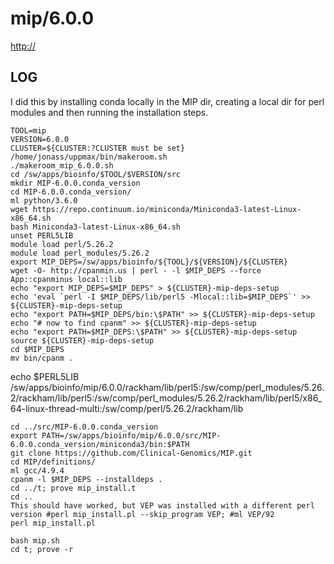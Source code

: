 mip/6.0.0
========================

<http://>

LOG
---

I did this by installing conda locally in the MIP dir, creating a local dir for perl modules and then running the installation steps.

    TOOL=mip
    VERSION=6.0.0
    CLUSTER=${CLUSTER:?CLUSTER must be set}
    /home/jonass/uppmax/bin/makeroom.sh
    ./makeroom_mip_6.0.0.sh
    cd /sw/apps/bioinfo/$TOOL/$VERSION/src
    mkdir MIP-6.0.0.conda_version
    cd MIP-6.0.0.conda_version/
    ml python/3.6.0
    wget https://repo.continuum.io/miniconda/Miniconda3-latest-Linux-x86_64.sh
    bash Miniconda3-latest-Linux-x86_64.sh
    unset PERL5LIB
    module load perl/5.26.2
    module load perl_modules/5.26.2
    export MIP_DEPS=/sw/apps/bioinfo/${TOOL}/${VERSION}/${CLUSTER}
    wget -O- http://cpanmin.us | perl - -l $MIP_DEPS --force App::cpanminus local::lib
    echo "export MIP_DEPS=$MIP_DEPS" > ${CLUSTER}-mip-deps-setup
    echo 'eval `perl -I $MIP_DEPS/lib/perl5 -Mlocal::lib=$MIP_DEPS`' >> ${CLUSTER}-mip-deps-setup
    echo "export PATH=$MIP_DEPS/bin:\$PATH" >> ${CLUSTER}-mip-deps-setup
    echo "# now to find cpanm" >> ${CLUSTER}-mip-deps-setup
    echo "export PATH=$MIP_DEPS:\$PATH" >> ${CLUSTER}-mip-deps-setup
    source ${CLUSTER}-mip-deps-setup
    cd $MIP_DEPS
    mv bin/cpanm .
echo $PERL5LIB
/sw/apps/bioinfo/mip/6.0.0/rackham/lib/perl5:/sw/comp/perl_modules/5.26.2/rackham/lib/perl5:/sw/comp/perl_modules/5.26.2/rackham/lib/perl5/x86_64-linux-thread-multi:/sw/comp/perl/5.26.2/rackham/lib

    cd ../src/MIP-6.0.0.conda_version
    export PATH=/sw/apps/bioinfo/mip/6.0.0/src/MIP-6.0.0.conda_version/miniconda3/bin:$PATH
    git clone https://github.com/Clinical-Genomics/MIP.git
    cd MIP/definitions/
    ml gcc/4.9.4
    cpanm -l $MIP_DEPS --installdeps .
    cd ../t; prove mip_install.t
    cd ..
    This should have worked, but VEP was installed with a different perl version #perl mip_install.pl --skip_program VEP; #ml VEP/92
    perl mip_install.pl

    bash mip.sh
    cd t; prove -r
